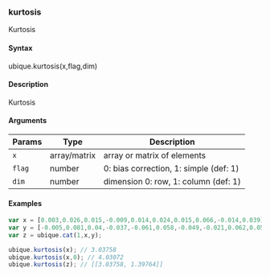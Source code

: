 ### kurtosis

Kurtosis


#### Syntax

ubique.kurtosis(x,flag,dim)


#### Description

Kurtosis  



#### Arguments

|Params|Type|Description
|---------|----|-----------
|`x` | array/matrix |  array or matrix of elements
|`flag` | number |     0: bias correction, 1: simple (def: 1)
|`dim` | number |      dimension 0: row, 1: column (def: 1)


#### Examples

```js
var x = [0.003,0.026,0.015,-0.009,0.014,0.024,0.015,0.066,-0.014,0.039];
var y = [-0.005,0.081,0.04,-0.037,-0.061,0.058,-0.049,-0.021,0.062,0.058];
var z = ubique.cat(1,x,y);

ubique.kurtosis(x); // 3.03758
ubique.kurtosis(x,0); // 4.03072
ubique.kurtosis(z); // [[3.03758, 1.39764]]
```

